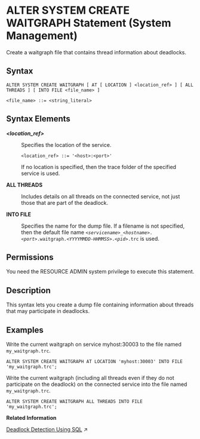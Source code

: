 <!-- loio078511c1125a4235bbd09e3ea6ff04a8 -->

# ALTER SYSTEM CREATE WAITGRAPH Statement \(System Management\)

Create a waitgraph file that contains thread information about deadlocks.



<a name="loio078511c1125a4235bbd09e3ea6ff04a8__sql_alter_system_clear_traces_1sql_alter_system_clear_traces_syntax"/>

## Syntax

```
ALTER SYSTEM CREATE WAITGRAPH [ AT [ LOCATION ] <location_ref> ] [ ALL THREADS ] [ INTO FILE <file_name> ]

<file_name> ::= <string_literal>
```



<a name="loio078511c1125a4235bbd09e3ea6ff04a8__sql_alter_system_clear_traces_1sql_alter_system_clear_traces_syntax_elements"/>

## Syntax Elements


<dl>
<dt><b>

*<location\_ref\>*

</b></dt>
<dd>

Specifies the location of the service.

```
<location_ref> ::= '<host>:<port>'
```

If no location is specified, then the trace folder of the specified service is used.



</dd><dt><b>

ALL THREADS

</b></dt>
<dd>

Includes details on all threads on the connected service, not just those that are part of the deadlock.



</dd><dt><b>

INTO FILE

</b></dt>
<dd>

Specifies the name for the dump file. If a filename is not specified, then the default file name <code><i class="varname">&lt;servicename&gt;</i>_<i class="varname">&lt;hostname&gt;</i>.<i class="varname">&lt;port&gt;</i>.waitgraph.<i class="varname">&lt;YYYYMMDD-HHMMSS&gt;</i>.<i class="varname">&lt;pid&gt;</i>.trc</code> is used.



</dd>
</dl>



<a name="loio078511c1125a4235bbd09e3ea6ff04a8__section_ncz_1b4_p3b"/>

## Permissions

You need the RESOURCE ADMIN system privilege to execute this statement.



<a name="loio078511c1125a4235bbd09e3ea6ff04a8__sql_alter_system_clear_traces_1sql_alter_system_clear_traces_description"/>

## Description

This syntax lets you create a dump file containing information about threads that may participate in deadlocks.



<a name="loio078511c1125a4235bbd09e3ea6ff04a8__sql_alter_system_clear_traces_1sql_alter_system_clear_traces_examples"/>

## Examples

Write the current waitgraph on service myhost:30003 to the file named `my_waitgraph.trc`.

```
ALTER SYSTEM CREATE WAITGRAPH AT LOCATION 'myhost:30003' INTO FILE 'my_waitgraph.trc';
```

Write the current waitgraph \(including all threads even if they do not participate on the deadlock\) on the connected service into the file named `my_waitgraph.trc`.

```
ALTER SYSTEM CREATE WAITGRAPH ALL THREADS INTO FILE 'my_waitgraph.trc';
```

**Related Information**  


[Deadlock Detection Using SQL](https://help.sap.com/viewer/f9c5015e72e04fffa14d7d4f7267d897/2024_1_QRC/en-US/159f604867804450bdc60b355e156457.html "To help with diagnosis of system issues you can create a waitgraph file that contains thread information about deadlocks.") :arrow_upper_right:

